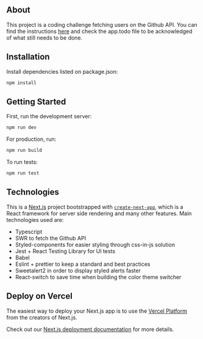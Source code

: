 ## About

This project is a coding challenge fetching users on the Github API. You can find the instructions [here](https://github.com/florinpop17/app-ideas/blob/master/Projects/2-Intermediate/GitHub-Profiles.md) and check the app.todo file to be acknowledged of what still needs to be done.

## Installation

Install dependencies listed on package.json:

```bash
npm install
```

## Getting Started

First, run the development server:

```bash
npm run dev
```

For production, run:

```bash
npm run build
```

To run tests:

```bash
npm run test
```

## Technologies

This is a [Next.js](https://nextjs.org/) project bootstrapped with [`create-next-app`](https://github.com/vercel/next.js/tree/canary/packages/create-next-app), which is a React framework for server side rendering and many other features. Main technologies used are:

- Typescript
- SWR to fetch the Github API
- Styled-components for easier styling through css-in-js solution
- Jest + React Testing Library for UI tests
- Babel
- Eslint + prettier to keep a standard and best practices
- Sweetalert2 in order to display styled alerts faster
- React-switch to save time when building the color theme switcher

## Deploy on Vercel

The easiest way to deploy your Next.js app is to use the [Vercel Platform](https://vercel.com/import?utm_medium=default-template&filter=next.js&utm_source=create-next-app&utm_campaign=create-next-app-readme) from the creators of Next.js.

Check out our [Next.js deployment documentation](https://nextjs.org/docs/deployment) for more details.
